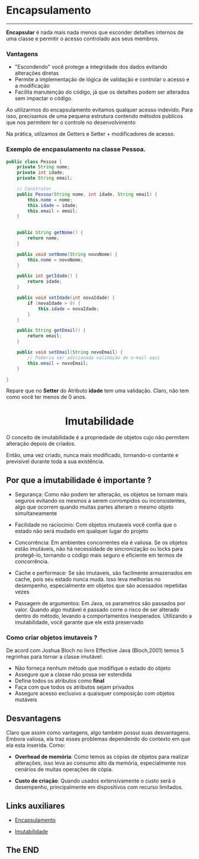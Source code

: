 # Encapsulamento
---

**Encapsular** é nada mais nada menos que esconder detalhes internos de uma classe e permitir o acesso controlado aos seus membros. 

### Vantagens
- "Escondendo" vocẽ protege a integridade dos dados evitando alterações diretas
- Permite a implementação de lógica de validação e controlar o acesso e a modificação
- Facilita manutenção do código, já que os detalhes podem ser alterados sem impactar o código.

Ao utilizarmos do encapsulamento evitamos qualquer acesso indevido. Para isso, precisamos de uma pequena estrutura contendo métodos publicos que nos permitem ter o controle no desenvolvimento

Na prática, utilzamos de Getters e Setter + modificadores de acesso.

### Exemplo de encpasulamento na classe Pessoa.

```java
public class Pessoa {
    private String nome;
    private int idade;
    private String email;

    // Construtor
    public Pessoa(String nome, int idade, String email) {
        this.nome = nome;
        this.idade = idade;
        this.email = email;
    }

  
    public String getNome() {
        return nome;
    }

    public void setNome(String novoNome) {
        this.nome = novoNome;
    }

    public int getIdade() {
        return idade;
    }

    public void setIdade(int novaIdade) {
        if (novaIdade > 0) {
            this.idade = novaIdade;
        }
    }

    public String getEmail() {
        return email;
    }

    public void setEmail(String novoEmail) {
        // Poderia ser adicionada validação de e-mail aqui
        this.email = novoEmail;
    }

}

```
Repare que no **Setter** do Atributo **idade** tem uma validação. Claro, não tem como você ter menos de 0 anos.


<div align = "center">

# Imutabilidade 

</div>

O conceito de imutabilidade é a propriedade de objetos cujo não permitem alteração depois de criados.

Então, uma vez criado, nunca mais modificado, tornando-o contante e previsivel durante toda a sua existência.

## Por que a imutabilidade é importante ? 

- Segurança: Como não podem ter alteração, os objetos se tornam mais seguros evitando os mesmos a serem corrompidos ou inconsistentes, algo que ocorrem quando muitas partes alteram o mesmo objeto simultaneamente

- Facilidade no raciocinio: Com objetos imutaveis você confia que o estado não será mudado em qualquer lugar do projeto

- Concorrência: Em ambientes concorrentes ela é valiosa. Se os objetos estão imutáveis, não há necessidade de sincronização ou locks para protegê-lo, tornando o código mais seguro e eficiente em termos de concorrência.

- Cache e performace: Se são imutaveis, são facilmente armazenados em cache, pois seu estado nunca muda. Isso leva melhorias no desempenho, especialmente em objetos que são acessados repetidas vezes

- Passagem de argumentos: Em Java, os parametros são passados por valor. Quando algo mutável é passado corre o risco de ser alterado dentro do método, levando a comportamentos inesperados. Utilizando a imutabilidade, vocẽ garante que ele está preservado

### Como criar objetos imutaveis ?
De acord com Joshua Bloch no livro Effective Java (Bloch,2001) temos 5 regrinhas para tornar a classe imutável: 

- Não forneça nenhum método que modifique o estado do objeto
- Assegure que a classe não possa ser estendida
- Defina todos os atributos como **final**
- Faça com que todos os atributos sejam privados
- Assegure acesso exclusivo a quaisquer composição com objetos mutáveis


## Desvantagens
Claro que assim como vantagens, algo também possui suas desvantagens. Embora valiosa, ela traz esses problemas dependendo do contexto em que ela esta inserida. Como: 

- **Overhead de memória**: Como temos as cópias de objetos para realizar alterações, isso leva ao consumo alto da memória, especialmente nos cenários de muitas operações de cópia.

- **Custo de criação**: Quando usados extensivamente o custo será o desempenho, principalmente em dispositivos com recurso limitados.

## Links auxiliares
- [Encapsulamento](https://www.alura.com.br/artigos/o-que-e-encapsulamento#:~:text=Encapsulamento%20%C3%A9%20um%20princ%C3%ADpo%20de,(normalmente%20m%C3%A9todos%20e%20fun%C3%A7%C3%B5es).)

- [Imutabilidade](https://diogomoreira.gitbook.io/padroes-de-projeto/orientacao-a-objetos/conceitos-basicos-de-orientacao-a-objetos/imutabilidade)
## The END

